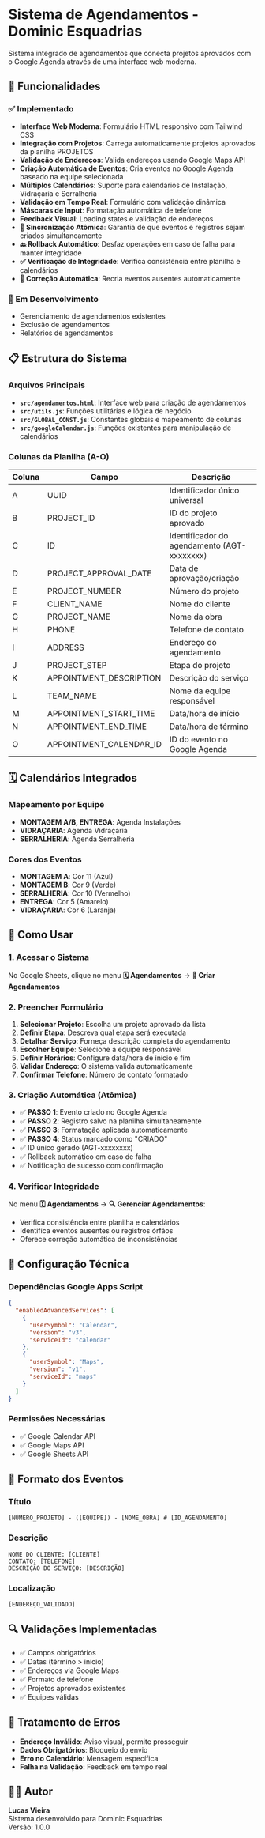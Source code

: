 # Sistema de Agendamentos - Dominic Esquadrias

Sistema integrado de agendamentos que conecta projetos aprovados com o Google Agenda através de uma interface web moderna.

## 🚀 Funcionalidades

### ✅ Implementado

- **Interface Web Moderna**: Formulário HTML responsivo com Tailwind CSS
- **Integração com Projetos**: Carrega automaticamente projetos aprovados da planilha PROJETOS
- **Validação de Endereços**: Valida endereços usando Google Maps API
- **Criação Automática de Eventos**: Cria eventos no Google Agenda baseado na equipe selecionada
- **Múltiplos Calendários**: Suporte para calendários de Instalação, Vidraçaria e Serralheria
- **Validação em Tempo Real**: Formulário com validação dinâmica
- **Máscaras de Input**: Formatação automática de telefone
- **Feedback Visual**: Loading states e validação de endereços
- **🔄 Sincronização Atômica**: Garantia de que eventos e registros sejam criados simultaneamente
- **🔙 Rollback Automático**: Desfaz operações em caso de falha para manter integridade
- **✅ Verificação de Integridade**: Verifica consistência entre planilha e calendários
- **🔧 Correção Automática**: Recria eventos ausentes automaticamente

### 🔄 Em Desenvolvimento

- Gerenciamento de agendamentos existentes
- Exclusão de agendamentos
- Relatórios de agendamentos

## 📋 Estrutura do Sistema

### Arquivos Principais

- **`src/agendamentos.html`**: Interface web para criação de agendamentos
- **`src/utils.js`**: Funções utilitárias e lógica de negócio
- **`src/GLOBAL_CONST.js`**: Constantes globais e mapeamento de colunas
- **`src/googleCalendar.js`**: Funções existentes para manipulação de calendários

### Colunas da Planilha (A-O)

| Coluna | Campo                   | Descrição                                   |
| ------ | ----------------------- | ------------------------------------------- |
| A      | UUID                    | Identificador único universal               |
| B      | PROJECT_ID              | ID do projeto aprovado                      |
| C      | ID                      | Identificador do agendamento (AGT-xxxxxxxx) |
| D      | PROJECT_APPROVAL_DATE   | Data de aprovação/criação                   |
| E      | PROJECT_NUMBER          | Número do projeto                           |
| F      | CLIENT_NAME             | Nome do cliente                             |
| G      | PROJECT_NAME            | Nome da obra                                |
| H      | PHONE                   | Telefone de contato                         |
| I      | ADDRESS                 | Endereço do agendamento                     |
| J      | PROJECT_STEP            | Etapa do projeto                            |
| K      | APPOINTMENT_DESCRIPTION | Descrição do serviço                        |
| L      | TEAM_NAME               | Nome da equipe responsável                  |
| M      | APPOINTMENT_START_TIME  | Data/hora de início                         |
| N      | APPOINTMENT_END_TIME    | Data/hora de término                        |
| O      | APPOINTMENT_CALENDAR_ID | ID do evento no Google Agenda               |

## 🗓️ Calendários Integrados

### Mapeamento por Equipe

- **MONTAGEM A/B, ENTREGA**: Agenda Instalações
- **VIDRAÇARIA**: Agenda Vidraçaria
- **SERRALHERIA**: Agenda Serralheria

### Cores dos Eventos

- **MONTAGEM A**: Cor 11 (Azul)
- **MONTAGEM B**: Cor 9 (Verde)
- **SERRALHERIA**: Cor 10 (Vermelho)
- **ENTREGA**: Cor 5 (Amarelo)
- **VIDRAÇARIA**: Cor 6 (Laranja)

## 📱 Como Usar

### 1. Acessar o Sistema

No Google Sheets, clique no menu **🗓️ Agendamentos** → **🔄 Criar Agendamentos**

### 2. Preencher Formulário

1. **Selecionar Projeto**: Escolha um projeto aprovado da lista
2. **Definir Etapa**: Descreva qual etapa será executada
3. **Detalhar Serviço**: Forneça descrição completa do agendamento
4. **Escolher Equipe**: Selecione a equipe responsável
5. **Definir Horários**: Configure data/hora de início e fim
6. **Validar Endereço**: O sistema valida automaticamente
7. **Confirmar Telefone**: Número de contato formatado

### 3. Criação Automática (Atômica)

- ✅ **PASSO 1**: Evento criado no Google Agenda
- ✅ **PASSO 2**: Registro salvo na planilha simultaneamente
- ✅ **PASSO 3**: Formatação aplicada automaticamente
- ✅ **PASSO 4**: Status marcado como "CRIADO"
- ✅ ID único gerado (AGT-xxxxxxxx)
- ✅ Rollback automático em caso de falha
- ✅ Notificação de sucesso com confirmação

### 4. Verificar Integridade

No menu **🗓️ Agendamentos** → **🔍 Gerenciar Agendamentos**:

- Verifica consistência entre planilha e calendários
- Identifica eventos ausentes ou registros órfãos
- Oferece correção automática de inconsistências

## 🔧 Configuração Técnica

### Dependências Google Apps Script

```json
{
  "enabledAdvancedServices": [
    {
      "userSymbol": "Calendar",
      "version": "v3",
      "serviceId": "calendar"
    },
    {
      "userSymbol": "Maps",
      "version": "v1",
      "serviceId": "maps"
    }
  ]
}
```

### Permissões Necessárias

- ✅ Google Calendar API
- ✅ Google Maps API
- ✅ Google Sheets API

## 📝 Formato dos Eventos

### Título

```
[NÚMERO_PROJETO] - ([EQUIPE]) - [NOME_OBRA] # [ID_AGENDAMENTO]
```

### Descrição

```
NOME DO CLIENTE: [CLIENTE]
CONTATO: [TELEFONE]
DESCRIÇÃO DO SERVIÇO: [DESCRIÇÃO]
```

### Localização

```
[ENDEREÇO_VALIDADO]
```

## 🔍 Validações Implementadas

- ✅ Campos obrigatórios
- ✅ Datas (término > início)
- ✅ Endereços via Google Maps
- ✅ Formato de telefone
- ✅ Projetos aprovados existentes
- ✅ Equipes válidas

## 🚨 Tratamento de Erros

- **Endereço Inválido**: Aviso visual, permite prosseguir
- **Dados Obrigatórios**: Bloqueio do envio
- **Erro no Calendário**: Mensagem específica
- **Falha na Validação**: Feedback em tempo real

## 👨‍💻 Autor

**Lucas Vieira**  
Sistema desenvolvido para Dominic Esquadrias  
Versão: 1.0.0
